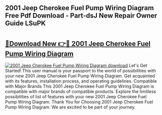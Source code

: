 ## 2001 Jeep Cherokee Fuel Pump Wiring Diagram Free Pdf Download - Part-dsJ New Repair Owner Guide LSuPK

# <h2><a href="http://dfphhv8.blite.top/?on=2001+Jeep+Cherokee+Fuel+Pump+Wiring+Diagram">🔗Download New 👉🔴 2001 Jeep Cherokee Fuel Pump Wiring Diagram</a></h2>

[![2001 Jeep Cherokee Fuel Pump Wiring Diagram download](https://i.imgur.com/lujVjoI.png)](http://dfphhv8.blite.top/?on=2001+Jeep+Cherokee+Fuel+Pump+Wiring+Diagram)
Let's Get Started! This user manual is your passport to the world of possibilities with your new 2001 Jeep Cherokee Fuel Pump Wiring Diagram. Get acquainted with its features, installation process, and operating guidelines. Compatible with Major Brands This 2001 Jeep Cherokee Fuel Pump Wiring Diagram is compatible with major brands of compatible products. Explore the limitless possibilities of list of features with your new 2001 Jeep Cherokee Fuel Pump Wiring Diagram. Thank You for Choosing 2001 Jeep Cherokee Fuel Pump Wiring Diagram. We are excited to be part of your journey.
